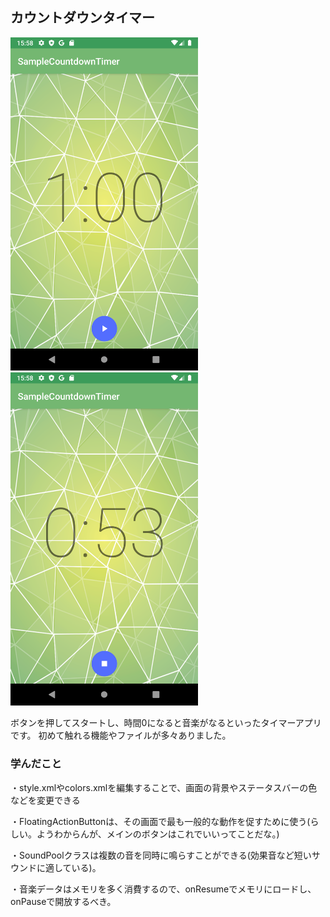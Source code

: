 ## カウントダウンタイマー
<img src="src/タイマー1.png" width="300"> <img src="src/タイマー2.png" width="300">

ボタンを押してスタートし、時間0になると音楽がなるといったタイマーアプリです。
初めて触れる機能やファイルが多々ありました。

### 学んだこと
・style.xmlやcolors.xmlを編集することで、画面の背景やステータスバーの色などを変更できる

・FloatingActionButtonは、その画面で最も一般的な動作を促すために使う(らしい。ようわからんが、メインのボタンはこれでいいってことだな。)

・SoundPoolクラスは複数の音を同時に鳴らすことができる(効果音など短いサウンドに適している)。

・音楽データはメモリを多く消費するので、onResumeでメモリにロードし、onPauseで開放するべき。
